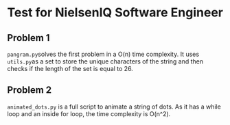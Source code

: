 # Test for NielsenIQ Software Engineer

## Problem 1
`pangram.py`solves the first problem in a O(n) time complexity. It uses `utils.py`as a set to store the unique characters of the string and then checks if the length of the set is equal to 26.

## Problem 2
`animated_dots.py` is a full script to animate a string of dots. As it has a while loop and an inside for loop, the time complexity is O(n^2).